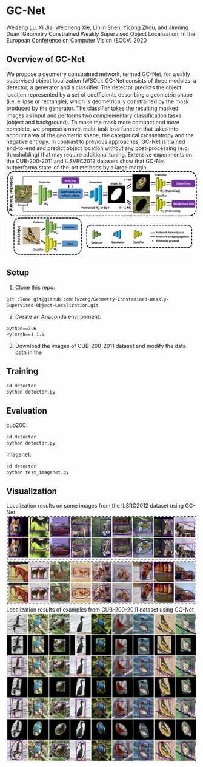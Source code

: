 # GC-Net
Weizeng Lu, Xi Jia, Weicheng Xie, Linlin Shen, Yicong Zhou, and Jinming Duan
:Geometry Constrained Weakly Supervised Object Localization, In the European Conference on Computer Vision (ECCV) 2020
## Overview of GC-Net
We propose a geometry constrained network, termed GC-Net, for weakly supervised object localization (WSOL). GC-Net consists of three modules: a detector, a generator and a classiﬁer. The detector predicts the object location represented by a set of coeﬃcients describing a geometric shape (i.e. ellipse or rectangle), which is geometrically constrained by the mask produced by the generator. The classiﬁer takes the resulting masked images as input and performs two complementary classiﬁcation tasks (object and background). To make the mask more compact and more complete, we propose a novel multi-task loss function that takes into account area of the geometric shape, the categorical crossentropy and the negative entropy. In contrast to previous approaches, GC-Net is trained end-to-end and predict object location without any post-processing (e.g. thresholding) that may require additional tuning. Extensive experiments on the CUB-200-2011 and ILSVRC2012 datasets show that GC-Net outperforms state-of-the-art methods by a large margin.
![](readme/gc-net.png)

## Setup
1. Clone this repo:
~~~
git clone git@github.com:lwzeng/Geometry-Constrained-Weakly-Supervised-Object-Localization.git
~~~
2. Create an Anaconda environment:
~~~
python==3.6
PyTorch==1.1.0
~~~
3. Download the images of CUB-200-2011 dataset and modify the data path in the 
## Training
~~~
cd detector
python detector.py
~~~
## Evaluation
cub200:
~~~
cd detector
python detector.py 
~~~
imagenet:
~~~
cd detector
python test_imagenet.py
~~~
## Visualization
Localization results on some images from the ILSRC2012 dataset using GC-Net
![](readme/imagenet.png)
Localization results of examples from CUB-200-2011 dataset using GC-Net
![](readme/CUB200.png)